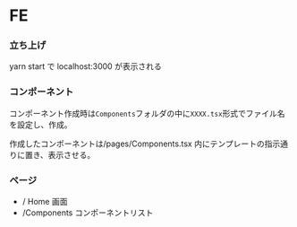 # FE

### 立ち上げ

yarn start で localhost:3000 が表示される

### コンポーネント

コンポーネント作成時は`Components`フォルダの中に`XXXX.tsx`形式でファイル名を設定し、作成。

作成したコンポーネントは/pages/Components.tsx 内にテンプレートの指示通りに置き、表示させる。

### ページ

- / Home 画面
- /Components コンポーネントリスト
